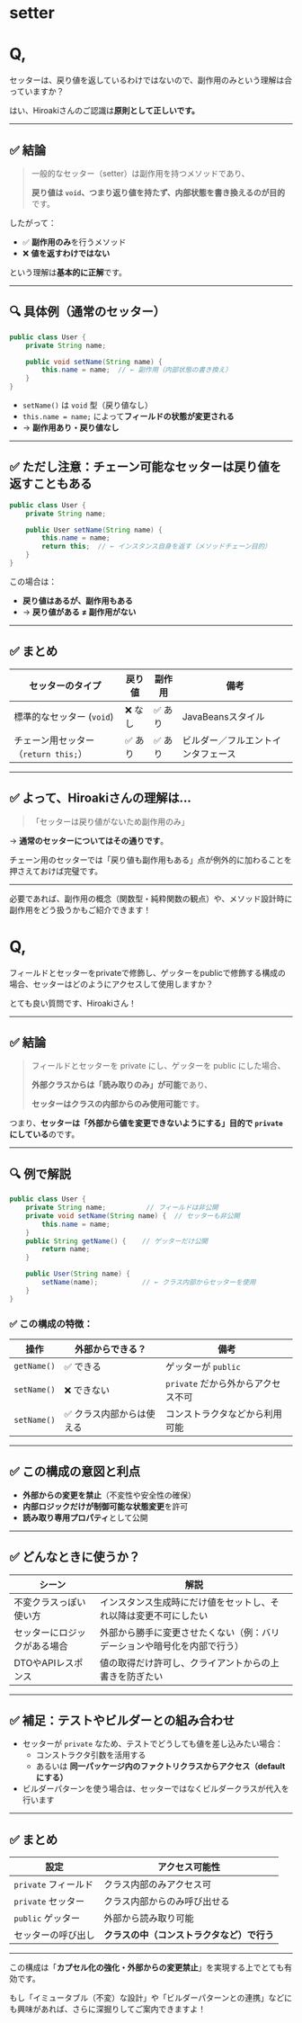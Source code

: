 # setter

# Q,

セッターは、戻り値を返しているわけではないので、副作用のみという理解は合っていますか？

はい、Hiroakiさんのご認識は**原則として正しいです。**

---

## ✅ 結論

> 一般的なセッター（setter）は副作用を持つメソッドであり、
> 
> 
> **戻り値は `void`、つまり返り値を持たず、内部状態を書き換えるのが目的**です。
> 

したがって：

- ✅ **副作用のみ**を行うメソッド
- ❌ **値を返すわけではない**

という理解は**基本的に正解**です。

---

## 🔍 具体例（通常のセッター）

```java
public class User {
    private String name;

    public void setName(String name) {
        this.name = name;  // ← 副作用（内部状態の書き換え）
    }
}
```

- `setName()` は `void` 型（戻り値なし）
- `this.name = name;` によって**フィールドの状態が変更される**
- → **副作用あり・戻り値なし**

---

## ✅ ただし注意：チェーン可能なセッターは戻り値を返すこともある

```java
public class User {
    private String name;

    public User setName(String name) {
        this.name = name;
        return this;  // ← インスタンス自身を返す（メソッドチェーン目的）
    }
}
```

この場合は：

- **戻り値はあるが、副作用もある**
- → **戻り値がある ≠ 副作用がない**

---

## ✅ まとめ

| セッターのタイプ | 戻り値 | 副作用 | 備考 |
| --- | --- | --- | --- |
| 標準的なセッター (`void`) | ❌ なし | ✅ あり | JavaBeansスタイル |
| チェーン用セッター（`return this;`） | ✅ あり | ✅ あり | ビルダー／フルエントインタフェース |

---

## ✅ よって、Hiroakiさんの理解は…

> 「セッターは戻り値がないため副作用のみ」
> 

→ **通常のセッターについてはその通りです**。

チェーン用のセッターでは「戻り値も副作用もある」点が例外的に加わることを押さえておけば完璧です。

---

必要であれば、副作用の概念（関数型・純粋関数の観点）や、メソッド設計時に副作用をどう扱うかもご紹介できます！

# Q,

フィールドとセッターをprivateで修飾し、ゲッターをpublicで修飾する構成の場合、セッターはどのようにアクセスして使用しますか？

とても良い質問です、Hiroakiさん！

---

## ✅ 結論

> フィールドとセッターを private にし、ゲッターを public にした場合、
> 
> 
> **外部クラスからは「読み取りのみ」が可能**であり、
> 
> **セッターはクラスの内部からのみ使用可能**です。
> 

つまり、**セッターは「外部から値を変更できないようにする」目的で `private` にしている**のです。

---

## 🔍 例で解説

```java
public class User {
    private String name;          // フィールドは非公開
    private void setName(String name) {  // セッターも非公開
        this.name = name;
    }
    public String getName() {    // ゲッターだけ公開
        return name;
    }

    public User(String name) {
        setName(name);           // ← クラス内部からセッターを使用
    }
}
```

### ✅ この構成の特徴：

| 操作 | 外部からできる？ | 備考 |
| --- | --- | --- |
| `getName()` | ✅ できる | ゲッターが `public` |
| `setName()` | ❌ できない | `private` だから外からアクセス不可 |
| `setName()` | ✅ クラス内部からは使える | コンストラクタなどから利用可能 |

---

## ✅ この構成の意図と利点

- **外部からの変更を禁止**（不変性や安全性の確保）
- **内部ロジックだけが制御可能な状態変更**を許可
- **読み取り専用プロパティ**として公開

---

## ✅ どんなときに使うか？

| シーン | 解説 |
| --- | --- |
| 不変クラスっぽい使い方 | インスタンス生成時にだけ値をセットし、それ以降は変更不可にしたい |
| セッターにロジックがある場合 | 外部から勝手に変更させたくない（例：バリデーションや暗号化を内部で行う） |
| DTOやAPIレスポンス | 値の取得だけ許可し、クライアントからの上書きを防ぎたい |

---

## ✅ 補足：テストやビルダーとの組み合わせ

- セッターが `private` なため、テストでどうしても値を差し込みたい場合：
    - コンストラクタ引数を活用する
    - あるいは **同一パッケージ内のファクトリクラスからアクセス（defaultにする）**
- ビルダーパターンを使う場合は、セッターではなくビルダークラスが代入を行います

---

## ✅ まとめ

| 設定 | アクセス可能性 |
| --- | --- |
| `private` フィールド | クラス内部のみアクセス可 |
| `private` セッター | クラス内部からのみ呼び出せる |
| `public` ゲッター | 外部から読み取り可能 |
| セッターの呼び出し | **クラスの中（コンストラクタなど）で行う** |

---

この構成は「**カプセル化の強化・外部からの変更禁止**」を実現する上でとても有効です。

もし「イミュータブル（不変）な設計」や「ビルダーパターンとの連携」などにも興味があれば、さらに深掘りしてご案内できますよ！